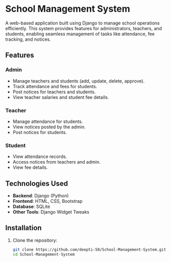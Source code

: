 # School Management System

A web-based application built using Django to manage school operations efficiently. This system provides features for administrators, teachers, and students, enabling seamless management of tasks like attendance, fee tracking, and notices.

## Features

### Admin
- Manage teachers and students (add, update, delete, approve).
- Track attendance and fees for students.
- Post notices for teachers and students.
- View teacher salaries and student fee details.

### Teacher
- Manage attendance for students.
- View notices posted by the admin.
- Post notices for students.

### Student
- View attendance records.
- Access notices from teachers and admin.
- View fee details.

## Technologies Used
- **Backend**: Django (Python)
- **Frontend**: HTML, CSS, Bootstrap
- **Database**: SQLite
- **Other Tools**: Django Widget Tweaks

## Installation

1. Clone the repository:
   ```bash
   git clone https://github.com/deepti-50/School-Management-System.git
   cd School-Management-System

